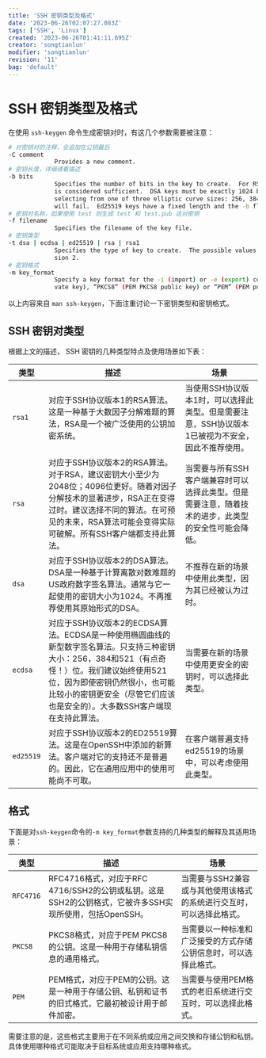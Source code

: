 ```yaml
---
title: 'SSH 密钥类型及格式'
date: '2023-06-26T02:07:27.083Z'
tags: ['SSH', 'Linux']
created: '2023-06-26T01:41:11.695Z'
creator: 'songtianlun'
modifier: 'songtianlun'
revision: '11'
bag: 'default'
---
```


<!-- Exported from TiddlyWiki at 17:06, 22nd 七月 2023 -->

# SSH 密钥类型及格式

在使用 `ssh-keygen` 命令生成密钥对时，有这几个参数需要被注意：

```bash
# 对密钥对的注释，会追加在公钥最后
-C comment
             Provides a new comment.
# 密钥长度，详细请看描述
-b bits
             Specifies the number of bits in the key to create.  For RSA keys, the minimum size is 1024 bits and the default is 2048 bits.  Generally, 2048 bits
             is considered sufficient.  DSA keys must be exactly 1024 bits as specified by FIPS 186-2.  For ECDSA keys, the -b flag determines the key length by
             selecting from one of three elliptic curve sizes: 256, 384 or 521 bits.  Attempting to use bit lengths other than these three values for ECDSA keys
             will fail.  Ed25519 keys have a fixed length and the -b flag will be ignored.
# 密钥对名称，如果使用 test 则生成 test 和 test.pub 这对密钥
-f filename
             Specifies the filename of the key file.
# 密钥类型
-t dsa | ecdsa | ed25519 | rsa | rsa1
             Specifies the type of key to create.  The possible values are “rsa1” for protocol version 1 and “dsa”, “ecdsa”, “ed25519”, or “rsa” for protocol ver‐
             sion 2.
# 密钥格式
-m key_format
             Specify a key format for the -i (import) or -e (export) conversion options.  The supported key formats are: “RFC4716” (RFC 4716/SSH2 public or pri‐
             vate key), “PKCS8” (PEM PKCS8 public key) or “PEM” (PEM public key).  The default conversion format is “RFC4716”.
```

以上内容来自 `man ssh-keygen`，下面注重讨论一下密钥类型和密钥格式。

## SSH 密钥对类型

根据上文的描述，  SSH 密钥的几种类型特点及使用场景如下表：

|     类型    |                                                                       描述                                                                      |                          场景                          |
|-----------|-----------------------------------------------------------------------------------------------------------------------------------------------|------------------------------------------------------|
|   `rsa1`  | 对应于SSH协议版本1的RSA算法。这是一种基于大数因子分解难题的算法，RSA是一个被广泛使用的公钥加密系统。                                                                                       | 当使用SSH协议版本1时，可以选择此类型。但是需要注意，SSH协议版本1已被视为不安全，因此不推荐使用。 |
|   `rsa`   | 对应于SSH协议版本2的RSA算法。对于RSA，建议密钥大小至少为2048位；4096位更好。随着对因子分解技术的显著进步，RSA正在变得过时。建议选择不同的算法。在可预见的未来，RSA算法可能会变得实际可破解。所有SSH客户端都支持此算法。                     | 当需要与所有SSH客户端兼容时可以选择此类型。但是需要注意，随着技术的进步，此类型的安全性可能会降低。  |
|   `dsa`   | 对应于SSH协议版本2的DSA算法。DSA是一种基于计算离散对数难题的US政府数字签名算法。通常与它一起使用的密钥大小为1024。不再推荐使用其原始形式的DSA。                                                             | 不推荐在新的场景中使用此类型，因为其已经被认为过时。                           |
|  `ecdsa`  | 对应于SSH协议版本2的ECDSA算法。ECDSA是一种使用椭圆曲线的新型数字签名算法。只支持三种密钥大小：256，384和521（有点奇怪！）位。我们建议始终使用521位，因为即使密钥仍然很小，也可能比较小的密钥更安全（尽管它们应该也是安全的）。大多数SSH客户端现在支持此算法。 | 当需要在新的场景中使用更安全的密钥时，可以选择此类型。                          |
| `ed25519` |                                  对应于SSH协议版本2的ED25519算法。这是在OpenSSH中添加的新算法。客户端对它的支持还不是普遍的。因此，它在通用应用中的使用可能尚不可取。                                  | 在客户端普遍支持ed25519的场景中，可以考虑使用此类型。                       |

## 格式

下面是对`ssh-keygen`命令的`-m key_format`参数支持的几种类型的解释及其适用场景：

|     类型    |                                  描述                                  |                  场景                  |
|-----------|----------------------------------------------------------------------|--------------------------------------|
| `RFC4716` | RFC4716格式，对应于RFC 4716/SSH2的公钥或私钥。这是SSH2的公钥格式，它被许多SSH实现所使用，包括OpenSSH。 | 当需要与SSH2兼容或与其他使用该格式的系统进行交互时，可以选择此格式。 |
|  `PKCS8`  |                           PKCS8格式，对应于PEM PKCS8的公钥。这是一种用于存储私钥信息的通用格式。 |   当需要以一种标准和广泛接受的方式存储公钥信息时，可以选择此格式。   |
|   `PEM`   |                  PEM格式，对应于PEM的公钥。这是一种用于存储公钥、私钥和证书的旧式格式，它最初被设计用于邮件加密。 |    当需要与使用PEM格式的老旧系统进行交互时，可以选择此格式。    |

需要注意的是，这些格式主要用于在不同系统或应用之间交换和存储公钥和私钥。具体使用哪种格式可能取决于目标系统或应用支持哪种格式。